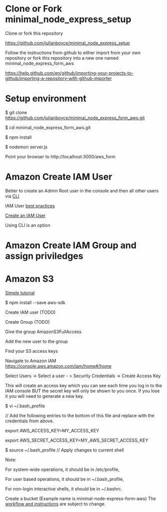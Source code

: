 Clone or Fork minimal_node_express_setup
================================
Clone or fork this repository

https://github.com/julianboyce/minimal_node_express_setup

Follow the instructions from github to either import from your own repository or fork this repository into a new one named minimal_node_express_form_aws

https://help.github.com/en/github/importing-your-projects-to-github/importing-a-repository-with-github-importer

Setup environment
================================

$ git clone https://github.com/julianboyce/minimal_node_express_form_aws.git

$ cd minimal_node_express_form_aws.git

$ npm install

$ nodemon server.js

Point your browser to http://localhost:3000/aws_form

Amazon Create IAM User
================================

Better to create an Admin Root user in the console and then all other users via
[CLI](https://docs.aws.amazon.com/cli/latest/userguide/cli-services-iam.html)

IAM User [best practices](https://docs.aws.amazon.com/IAM/latest/UserGuide/best-practices.html#create-iam-users)

[Create an IAM User](https://docs.aws.amazon.com/IAM/latest/UserGuide/id_users_create.html)


Using CLI is an option

Amazon Create IAM Group and assign priviledges
================================

Amazon S3
================================

[Simple tutorial](https://www.zeolearn.com/magazine/uploading-files-to-aws-s3-using-nodejs)

$ npm install --save aws-sdk

Create IAM user (TODO)

Create Group (TODO)

Give the group AmazonS3FullAccess

Add the new user to the group

Find your S3 access keys

Navigate to Amazon IAM
https://console.aws.amazon.com/iam/home#/home

Select Users -> Select a user - > Security Credentials -> Create Access Key

This will create an access key which you can see each time you log in to the IAM console BUT the secret key will only be shown to you once.  If you lose it you will need to generate a new key.

$ vi ~/.bash_profile

// Add the following entries to the bottom of this file and replace with the credentials from above.

export AWS_ACCESS_KEY=MY_ACCESS_KEY

export AWS_SECRET_ACCESS_KEY=MY_AWS_SECRET_ACCESS_KEY

$ source ~/.bash_profile // Apply changes to current shell

Note:

For system-wide operations, it should be in /etc/profile,

For user based operations, it should be in ~/.bash_profile,

For non-login interactive shells, it should be in ~/.bashrc.

Create a bucket (Example name is minimal-node-express-form-aws) The [workflow and instructions](https://docs.aws.amazon.com/AmazonS3/latest/gsg/GetStartedWithS3.html) are subject to change.
